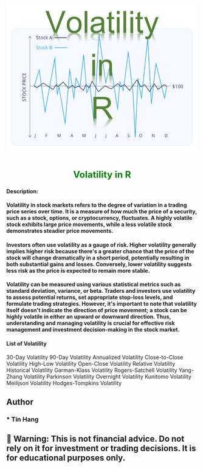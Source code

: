 <img src="Volatility_R.PNG">
<h1 align="center"><span style="font-size: 24px; color: green;">Volatility in R</span></h1>

#### Description:  
#### Volatility in stock markets refers to the degree of variation in a trading price series over time. It is a measure of how much the price of a security, such as a stock, options, or cryptocurrency, fluctuates. A highly volatile stock exhibits large price movements, while a less volatile stock demonstrates steadier price movements.  
#### Investors often use volatility as a gauge of risk. Higher volatility generally implies higher risk because there's a greater chance that the price of the stock will change dramatically in a short period, potentially resulting in both substantial gains and losses. Conversely, lower volatility suggests less risk as the price is expected to remain more stable.  
#### Volatility can be measured using various statistical metrics such as standard deviation, variance, or beta. Traders and investors use volatility to assess potential returns, set appropriate stop-loss levels, and formulate trading strategies. However, it's important to note that volatility itself doesn't indicate the direction of price movement; a stock can be highly volatile in either an upward or downward direction. Thus, understanding and managing volatility is crucial for effective risk management and investment decision-making in the stock market.  

#### List of Volatility  
30-Day Volatility
90-Day Volatility
Annualized Volatility
Close-to-Close Volatility
High-Low Volatility
Open-Close Volatility
Relative Volatility
Historical Volatility
Garman-Klass Volatility
Rogers-Satchell Volatility
Yang-Zhang Volatility
Parkinson Volatility
Overnight Volatility
Kunitomo Volatility
Meilijson Volatility
Hodges-Tompkins Volatility

## Author
### * Tin Hang

## 🔴 Warning: This is not financial advice. Do not rely on it for investment or trading decisions. It is for educational purposes only.  

